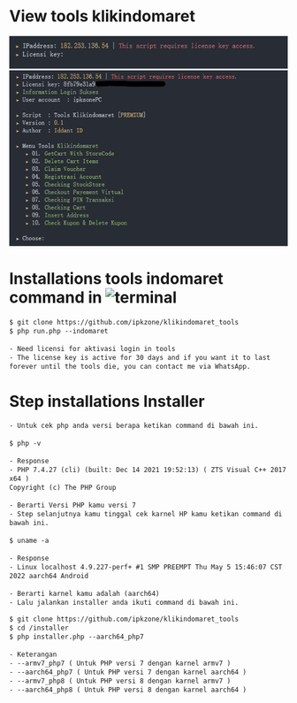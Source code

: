# View tools klikindomaret
<center><img src="img/licensi.png" alt="indomaret"></center>
<center><img src="img/indomaret.png" alt="indomaret"></center>


# Installations tools indomaret command in ![terminal](https://badgen.net/badge/icon/terminal?icon=terminal&label&cache=500)
```shell
$ git clone https://github.com/ipkzone/klikindomaret_tools
$ php run.php --indomaret

- Need licensi for aktivasi login in tools 
- The license key is active for 30 days and if you want it to last forever until the tools die, you can contact me via WhatsApp.
```
# Step installations Installer
```shell
- Untuk cek php anda versi berapa ketikan command di bawah ini.

$ php -v

- Response
- PHP 7.4.27 (cli) (built: Dec 14 2021 19:52:13) ( ZTS Visual C++ 2017 x64 )
Copyright (c) The PHP Group

- Berarti Versi PHP kamu versi 7
- Step selanjutnya kamu tinggal cek karnel HP kamu ketikan command di bawah ini.

$ uname -a

- Response
- Linux localhost 4.9.227-perf+ #1 SMP PREEMPT Thu May 5 15:46:07 CST 2022 aarch64 Android

- Berarti karnel kamu adalah (aarch64)
- Lalu jalankan installer anda ikuti command di bawah ini.

```

```shell
$ git clone https://github.com/ipkzone/klikindomaret_tools
$ cd /installer
$ php installer.php --aarch64_php7

- Keterangan
- --armv7_php7 ( Untuk PHP versi 7 dengan karnel armv7 )
- --aarch64_php7 ( Untuk PHP versi 7 dengan karnel aarch64 )
- --armv7_php8 ( Untuk PHP versi 8 dengan karnel armv7 )
- --aarch64_php8 ( Untuk PHP versi 8 dengan karnel aarch64 )
```
